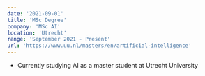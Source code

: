 ```yaml
---
date: '2021-09-01'
title: 'MSc Degree'
company: 'MSc AI'
location: 'Utrecht'
range: 'September 2021 - Present'
url: 'https://www.uu.nl/masters/en/artificial-intelligence'
---
```


- Currently studying AI as a master student at Utrecht University

